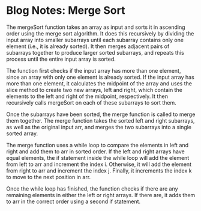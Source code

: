 # Blog Notes: Merge Sort

The mergeSort function takes an array as input and sorts it in ascending order using the merge sort algorithm. It does this recursively by dividing the input array into smaller subarrays until each subarray contains only one element (i.e., it is already sorted). It then merges adjacent pairs of subarrays together to produce larger sorted subarrays, and repeats this process until the entire input array is sorted.

The function first checks if the input array has more than one element, since an array with only one element is already sorted. If the input array has more than one element, it calculates the midpoint of the array and uses the slice method to create two new arrays, left and right, which contain the elements to the left and right of the midpoint, respectively. It then recursively calls mergeSort on each of these subarrays to sort them.

Once the subarrays have been sorted, the merge function is called to merge them together. The merge function takes the sorted left and right subarrays, as well as the original input arr, and merges the two subarrays into a single sorted array.

The merge function uses a while loop to compare the elements in left and right and add them to arr in sorted order. If the left and right arrays have equal elements, the if statement inside the while loop will add the element from left to arr and increment the index i. Otherwise, it will add the element from right to arr and increment the index j. Finally, it increments the index k to move to the next position in arr.

Once the while loop has finished, the function checks if there are any remaining elements in either the left or right arrays. If there are, it adds them to arr in the correct order using a second if statement.
